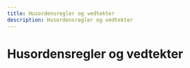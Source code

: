 ```yaml
---
title: Husordensregler og vedtekter
description: Husordensregler og vedtekter
---
```

# Husordensregler og vedtekter

